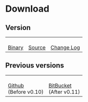 Download
========

## Version <VERSION>

<table class="download-table">
    <tr>
        <td><a href="https://bitbucket.org/kobo/groovyserv-mirror/downloads/groovyserv-<VERSION>-bin.zip"><i class="fa fa-gears fa-4x"></i><br>Binary</a></td>
        <td><a href="https://bitbucket.org/kobo/groovyserv-mirror/downloads/groovyserv-<VERSION>-src.zip"><i class="fa fa-code fa-4x"></i><br>Source</a></td>
        <td><a href="./changelog.html"><i class="fa fa-file-text fa-4x"></i><br>Change Log</a></td>
    </tr>
</table>


## Previous versions

<table class="download-table">
    <tr>
        <td><a href="http://github.com/kobo/groovyserv/downloads"><i class="fa fa-github fa-4x"></i><br>Github</a><br>(Before v0.10)</td>
        <td><a href="https://bitbucket.org/kobo/groovyserv-mirror/downloads#download-205066"><i class="fa fa-bitbucket fa-4x"></i><br>BitBucket</a><br>(After v0.11)</td>
    </tr>
</table>
